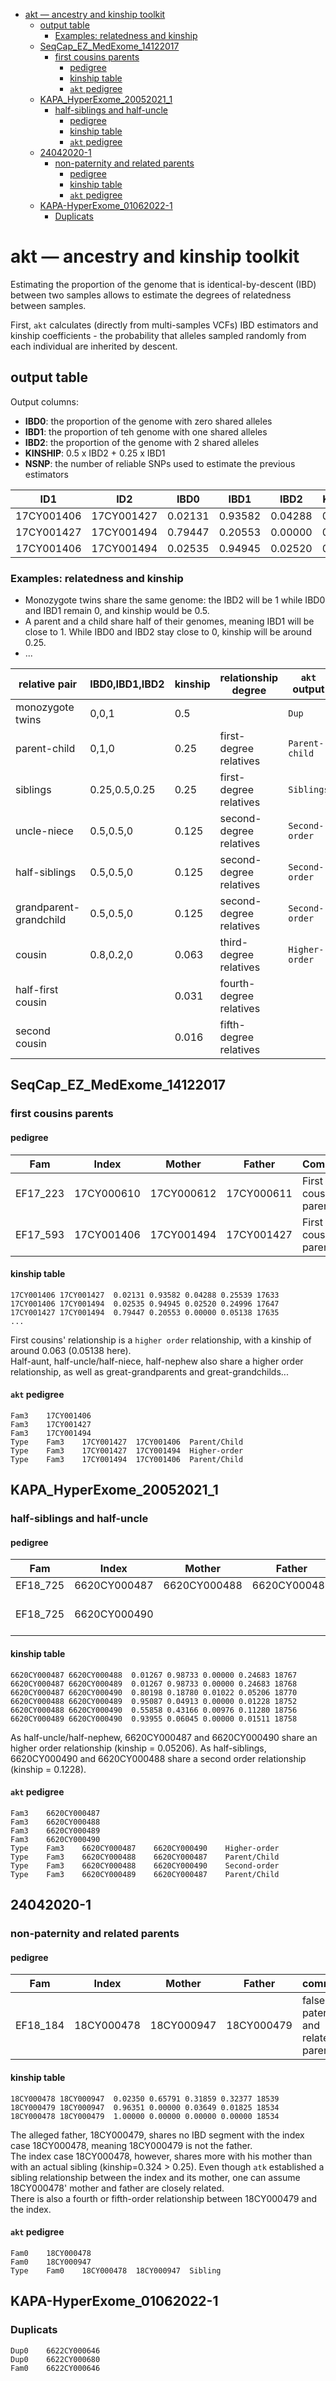 - [akt — ancestry and kinship toolkit](#akt--ancestry-and-kinship-toolkit)
  - [output table](#output-table)
    - [Examples: relatedness and kinship](#examples-relatedness-and-kinship)
  - [SeqCap_EZ_MedExome_14122017](#seqcap_ez_medexome_14122017)
    - [first cousins parents](#first-cousins-parents)
      - [pedigree](#pedigree)
      - [kinship table](#kinship-table)
      - [`akt` pedigree](#akt-pedigree)
  - [KAPA_HyperExome_20052021_1](#kapa_hyperexome_20052021_1)
    - [half-siblings and half-uncle](#half-siblings-and-half-uncle)
      - [pedigree](#pedigree-1)
      - [kinship table](#kinship-table-1)
      - [`akt` pedigree](#akt-pedigree-1)
  - [24042020-1](#24042020-1)
    - [non-paternity and related parents](#non-paternity-and-related-parents)
      - [pedigree](#pedigree-2)
      - [kinship table](#kinship-table-2)
      - [`akt` pedigree](#akt-pedigree-2)
  - [KAPA-HyperExome_01062022-1](#kapa-hyperexome_01062022-1)
    - [Duplicats](#duplicats)


# akt — ancestry and kinship toolkit

Estimating the proportion of the genome that is identical-by-descent (IBD) between two samples allows to estimate the degrees of relatedness between samples.

First, `akt` calculates (directly from multi-samples VCFs) IBD estimators and kinship coefficients - the probability that alleles sampled randomly from each individual are inherited by descent. 

## output table 
Output columns: 

- **IBD0**: the proportion of the genome with zero shared alleles
- **IBD1**: the proportion of teh genome with one shared alleles
- **IBD2**: the proportion of the genome with 2 shared alleles 
- **KINSHIP**: 0.5 x IBD2 + 0.25 x IBD1
- **NSNP**: the number of reliable SNPs used to estimate the previous estimators


ID1 | ID2 | IBD0 | IBD1 | IBD2 | KINSHIP | NSNP
---- | ---- | ---- | ---- | ---- | ---- | ----
17CY001406 | 17CY001427 | 0.02131 | 0.93582 | 0.04288 |0.25539 |17633
17CY001427 | 17CY001494 | 0.79447 | 0.20553 | 0.00000 | 0.05138 | 17635
17CY001406 | 17CY001494 | 0.02535 | 0.94945 | 0.02520 | 0.24996 | 17647

### Examples: relatedness and kinship
- Monozygote twins share the same genome: the IBD2 will be 1 while IBD0 and IBD1 remain 0, and kinship would be 0.5.
- A parent and a child share half of their genomes, meaning IBD1 will be close to 1. While IBD0 and IBD2 stay close to 0, kinship will be around 0.25.
- ...

| relative pair          | IBD0,IBD1,IBD2 | kinship | relationship degree      | `akt` output |
|------------------------|----------------|---------|--------------------------|--------------|
| monozygote twins       | 0,0,1          | 0.5     |                          | `Dup`        |
| parent-child           | 0,1,0          | 0.25    | first-degree relatives   | `Parent-child `|
| siblings               | 0.25,0.5,0.25  | 0.25    | first-degree relatives   | `Siblings` |
| uncle-niece            | 0.5,0.5,0      | 0.125   | second-degree relatives  | `Second-order`|
| half-siblings          | 0.5,0.5,0      | 0.125   | second-degree relatives  | `Second-order`|
| grandparent-grandchild | 0.5,0.5,0      | 0.125   | second-degree relatives  | `Second-order` |
| cousin                 | 0.8,0.2,0      | 0.063   | third-degree relatives   | `Higher-order` |
| half-first cousin      |                | 0.031   | fourth-degree relatives  | |
| second cousin          |                | 0.016   | fifth-degree relatives   | |


## SeqCap_EZ_MedExome_14122017
### first cousins parents 
#### pedigree

| Fam                    | Index      | Mother     | Father     | Comment               |
|------------------------|------------|------------|------------|-----------------------|
| EF17_223               | 17CY000610 | 17CY000612 | 17CY000611 | First cousins parents |
| EF17_593               | 17CY001406 | 17CY001494 | 17CY001427 | First cousins parents |


#### kinship table
```
17CY001406 17CY001427  0.02131 0.93582 0.04288 0.25539 17633
17CY001406 17CY001494  0.02535 0.94945 0.02520 0.24996 17647
17CY001427 17CY001494  0.79447 0.20553 0.00000 0.05138 17635
...
```

First cousins' relationship is a `higher order` relationship, with a kinship of around 0.063 (0.05138 here).   
Half-aunt, half-uncle/half-niece, half-nephew also share a higher order relationship, as well as great-grandparents and great-grandchilds...

#### `akt` pedigree
```
Fam3	17CY001406
Fam3	17CY001427
Fam3	17CY001494
Type	Fam3	17CY001427	17CY001406	Parent/Child
Type	Fam3	17CY001427	17CY001494	Higher-order
Type	Fam3	17CY001494	17CY001406	Parent/Child
```


## KAPA_HyperExome_20052021_1
### half-siblings and half-uncle 
#### pedigree

| Fam      | Index        | Mother       | Father       | Comment                                      |
|----------|--------------|--------------|--------------|----------------------------------------------|
| EF18_725 | 6620CY000487 | 6620CY000488 | 6620CY000489 | Quatuor                                    |
| EF18_725 | 6620CY000490 |              |              | Quatuor. Oncle maternelle du CI 6620CY000487 |

#### kinship table

```
6620CY000487 6620CY000488  0.01267 0.98733 0.00000 0.24683 18767
6620CY000487 6620CY000489  0.01267 0.98733 0.00000 0.24683 18768
6620CY000487 6620CY000490  0.80198 0.18780 0.01022 0.05206 18770
6620CY000488 6620CY000489  0.95087 0.04913 0.00000 0.01228 18752
6620CY000488 6620CY000490  0.55858 0.43166 0.00976 0.11280 18756
6620CY000489 6620CY000490  0.93955 0.06045 0.00000 0.01511 18758

```

As half-uncle/half-nephew, 6620CY000487 and 6620CY000490 share an higher order relationship (kinship = 0.05206).
As half-siblings, 6620CY000490 and 6620CY000488 share a second order relationship (kinship = 0.1228).

#### `akt` pedigree
```
Fam3	6620CY000487
Fam3	6620CY000488
Fam3	6620CY000489
Fam3	6620CY000490
Type	Fam3	6620CY000487	6620CY000490	Higher-order
Type	Fam3	6620CY000488	6620CY000487	Parent/Child
Type	Fam3	6620CY000488	6620CY000490	Second-order
Type	Fam3	6620CY000489	6620CY000487	Parent/Child
```

## 24042020-1
### non-paternity and related parents
#### pedigree 
| Fam      | Index        | Mother       | Father       | comment                              |
|----------|--------------|--------------|--------------|--------------------------------------|
| EF18_184 | 18CY000478   | 18CY000947   | 18CY000479   | false paternity and related parents  |

  

#### kinship table
```
18CY000478 18CY000947  0.02350 0.65791 0.31859 0.32377 18539
18CY000479 18CY000947  0.96351 0.00000 0.03649 0.01825 18534
18CY000478 18CY000479  1.00000 0.00000 0.00000 0.00000 18534
```

The alleged father, 18CY000479, shares no IBD segment with the index case 18CY000478, meaning 18CY000479 is not the father.    
The index case 18CY000478, however, shares more with his mother than with an actual sibling (kinship=0.324 > 0.25). Even though `atk` established a sibling relationship between the index and its mother, one can assume 18CY000478' mother and father are closely related.   
There is also a fourth or fifth-order relationship between 18CY000479 and the index. 

#### `akt` pedigree 
```
Fam0	18CY000478
Fam0	18CY000947
Type	Fam0	18CY000478	18CY000947	Sibling
```

## KAPA-HyperExome_01062022-1
### Duplicats

```
Dup0	6622CY000646
Dup0	6622CY000680
Fam0	6622CY000646
```

